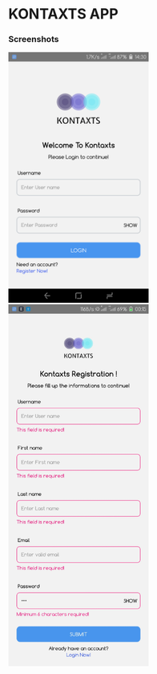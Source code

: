 # KONTAXTS APP

### Screenshots

<img src="./src/assets/images/screenshots/login.png" width="280" height="auto" />
<img src="./src/assets/images/screenshots/register.jpg" width="280" height="auto" />
